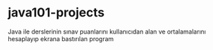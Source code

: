 # java101-projects
Java ile derslerinin sınav puanlarını kullanıcıdan alan ve ortalamalarını hesaplayıp ekrana bastırılan program
